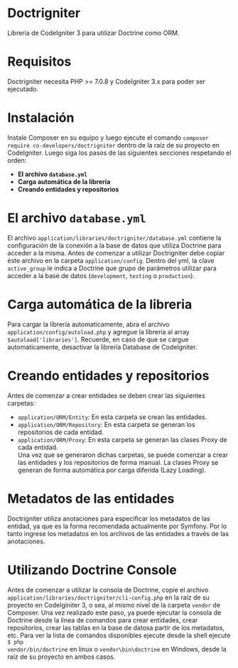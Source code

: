# Doctrigniter
Librería de CodeIgniter 3 para utilizar Doctrine como ORM.

# Requisitos
Doctrigniter necesita PHP >= 7.0.8 y CodeIgniter 3.x para poder ser ejecutado.

# Instalación
Instale Composer en su equipo y luego ejecute el comando <code>composer require co-developers/doctrigniter</code> dentro de la raíz de su proyecto en CodeIgniter. Luego siga los pasos de las siguientes secciones respetando el orden:
- <strong>El archivo <code>database.yml</code></strong>
- <strong>Carga automática de la librería</strong>
- <strong>Creando entidades y repositorios</strong>

# El archivo <code>database.yml</code>
El archivo <code>application/libraries/doctrigniter/database.yml</code> contiene la configuración de la conexión a la base de datos que utiliza Doctrine para acceder a la misma. Antes de comenzar a utilizar Doctrigniter debe copiar éste archivo en la carpeta <code>application/config</code>.
Dentro del yml, la clave <code>active_group</code> le indica a Doctrine que grupo de parámetros utilizar para acceder a la base de datos (<code>development</code>, <code>testing</code> o <code>production</code>).

# Carga automática de la libreria
Para cargar la librería automaticamente, abra el archivo <code>application/config/autoload.php</code> y agregue la libreria al array <code>$autoload['libraries']</code>. Recuerde, en caso de que se cargue automaticamente, desactivar la librería Database de CodeIgniter.

# Creando entidades y repositorios
Antes de comenzar a crear entidades se deben crear las siguientes carpetas:
- <code>application/ORM/Entity</code>: En esta carpeta se crean las entidades.
- <code>application/ORM/Repository</code>: En esta carpeta se generan los repositorios de cada entidad.
- <code>application/ORM/Proxy</code>: En esta carpeta se generan las clases Proxy de cada entidad.<br>
Una vez que se generaron dichas carpetas, se puede comenzar a crear las entidades y los repositorios de forma manual. La clases Proxy se generan de forma automática por carga diferida (Lazy Loading).

# Metadatos de las entidades
Doctrigniter utiliza anotaciones para especificar los metadatos de las entidad, ya que es la forma recomendada actualmente por Symfony. Por lo tanto ingrese los metadatos en los archivos de las entidades a través de las anotaciones.

# Utilizando Doctrine Console
Antes de comenzar a utilizar la consola de Doctrine, copie el archivo <code>application/libraries/doctrigniter/cli-config.php</code> en la raíz de su proyecto en CodeIginiter 3, o sea, al mismo nivel de la carpeta <code>vendor</code> de Composer. Una vez realizado este paso, ya puede ejecutar la consola de Doctrine desde la línea de comandos para crear entidades, crear repositorios, crear las tablas en la base de datosa partir de los metadatos, etc.
Para ver la lista de comandos disponibles ejecute desde la shell ejecute <code>$ php vendor/bin/doctrine</code> en linux o <code>vendor\bin\doctrine</code> en Windows, desde la raíz de su proyecto en ambos casos.